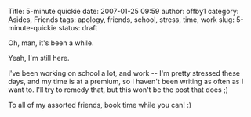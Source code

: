 Title: 5-minute quickie
date: 2007-01-25 09:59
author: offby1
category: Asides, Friends
tags: apology, friends, school, stress, time, work
slug: 5-minute-quickie
status: draft

Oh, man, it's been a while.

Yeah, I'm still here.

I've been working on school a lot, and work -- I'm pretty stressed these days, and my time is at a premium, so I haven't been writing as often as I want to. I'll try to remedy that, but this won't be the post that does ;)

To all of my assorted friends, book time while you can! :)
